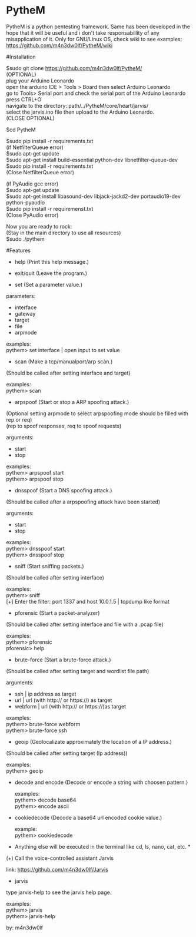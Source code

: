 # PytheM

PytheM is a python pentesting framework. Same has been developed in the hope that it will be useful and i don't take responsabillity of any misapplication of it. Only for GNU/Linux OS, check wiki to see examples:<br/> https://github.com/m4n3dw0lf/PytheM/wiki<br/> 

#Installation

$sudo git clone https://github.com/m4n3dw0lf/PytheM/ <br />
(OPTIONAL)<br />
plug your Arduino Leonardo <br />
open the arduino IDE > Tools > Board then select Arduino Leonardo <br />
go to Tools> Serial port and check the serial port of the Arduino Leonardo <br />
press CTRL+O <br />
navigate to the directory: path/../PytheM/core/heart/jarvis/ <br />
select the jarvis.ino file then upload to the Arduino Leonardo. <br />
(CLOSE OPTIONAL) <br />

$cd PytheM<br/>

$sudo pip install -r requirements.txt <br />
(if NetfilterQueue error)<br />
$sudo apt-get update<br />
$sudo apt-get install build-essential python-dev libnetfilter-queue-dev<br />
$sudo pip install -r requirements.txt <br />
(Close NetfilterQueue error) <br />

(if PyAudio gcc error)<br />
$sudo apt-get update<br />
$sudo apt-get install libasound-dev libjack-jackd2-dev portaudio19-dev python-pyaudio<br />
$sudo pip install -r requiremenst.txt <br />
(Close PyAudio error) <br />

Now you are ready to rock:<br /> 
(Stay in the main directory to use all resources)<br />
$sudo ./pythem <br/>

#Features

- help		        (Print this help message.)<br />


- exit/quit		(Leave the program.)<br />


- set			(Set a parameter value.)<br />

 parameters:<br />

 - interface
 - gateway
 - target
 - file
 - arpmode

  examples: <br />
    pythem> set interface         | open input to set value<br />


- scan			(Make a tcp/manualport/arp scan.)<br />

 (Should be called after setting interface and target)<br />

  examples:<br />
    pythem> scan<br />


- arpspoof		(Start or stop a ARP spoofing attack.)<br />

 (Optional setting arpmode to select arpspoofing mode should be filled with rep or req)<br />
 (rep to spoof responses, req to spoof requests) <br />

 arguments:<br />

 - start
 - stop

  examples:<br />
    pythem> arpspoof start <br />
    pythem> arpspoof stop <br />


- dnsspoof		(Start a DNS spoofing attack.)<br />

 (Should be called after a arpspoofing attack have been started)<br />

 arguments:<br />

 - start
 - stop

  examples:<br />
    pythem> dnsspoof start<br />
    pythem> dnsspoof stop<br />


- sniff			(Start sniffing packets.)<br />

 (Should be called after setting interface)<br />

  examples:<br />
    pythem> sniff<br />
    [+] Enter the filter: port 1337 and host 10.0.1.5  | tcpdump like format<br />


- pforensic		(Start a packet-analyzer)<br />

 (Should be called after setting interface and file with a .pcap file)

  examples:<br />
    pythem> pforensic<br />
    pforensic> help<br />


- brute-force		(Start a brute-force attack.)<br />

 (Should be called after setting target and wordlist file path)<br />

 arguments:<br />

 - ssh		   | ip address as target<br />
 - url		   | url (with http:// or https://) as target<br />
 - webform	| url (with http:// or https://)as target<br />

  examples:<br />
    pythem> brute-force webform<br />
    pythem> brute-force ssh<br />


- geoip			(Geolocalizate approximately the location of a IP address.)<br />

 (Should be called after setting target (Ip address))<br />

  examples:<br />
    pythem> geoip<br />


- decode and encode	(Decode or encode a string with choosen pattern.)<br />

  examples:<br />
    pythem> decode base64<br />
    pythem> encode ascii<br />


- cookiedecode		(Decode a base64 url encoded cookie value.)<br />

  example:<br />
    pythem> cookiedecode<br />


* Anything else will be executed in the terminal like cd, ls, nano, cat, etc. *<br />

(+) Call the voice-controlled assistant Jarvis<br />

link: https://github.com/m4n3dw0lf/Jarvis<br />

- jarvis <br />

type jarvis-help to see the jarvis help page.<br />

  examples:<br />
    pythem> jarvis<br />
    pythem> jarvis-help<br />


by: m4n3dw0lf<br />

